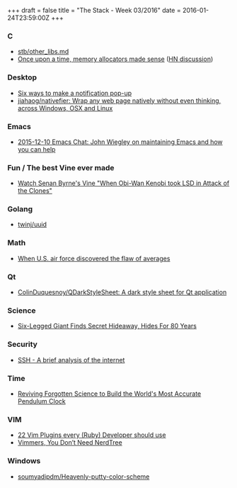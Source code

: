 +++
draft = false
title = "The Stack - Week 03/2016"
date = 2016-01-24T23:59:00Z
+++



### C

 - [stb/other_libs.md][Stbotherlibsmdatmasternothingsstb]
 - [Once upon a time, memory allocators made sense][Avoidreallocp0duetostandardsbreakagetarsnaplibcpercivacabe5fc] ([HN discussion][avoidreallochn])

[Stbotherlibsmdatmasternothingsstb]: https://github.com/nothings/stb/blob/master/docs/other_libs.md
[Avoidreallocp0duetostandardsbreakagetarsnaplibcpercivacabe5fc]: https://github.com/Tarsnap/libcperciva/commit/cabe5fca76f6c38f872ea4a5967458e6f3bfe054
[avoidreallochn]: https://news.ycombinator.com/item?id=10923479



### Desktop

 - [Six ways to make a notification pop-up][Ianstechblogsixwaystomakeanotificationpopup]
 - [jiahaog/nativefier: Wrap any web page natively without even thinking, across Windows, OSX and Linux][Jiahaognativefierwrapanywebpagenativelywithouteventhinkingacrosswindowsosxandlinux]

[Ianstechblogsixwaystomakeanotificationpopup]: http://cheesehead-techblog.blogspot.de/2009/02/five-ways-to-make-notification-pop-up.html
[Jiahaognativefierwrapanywebpagenativelywithouteventhinkingacrosswindowsosxandlinux]: https://github.com/jiahaog/nativefier



### Emacs

 - [2015-12-10 Emacs Chat: John Wiegley on maintaining Emacs and how you can help][20151210emacschatjohnwiegleyonmaintainingemacsandhowyoucanhelpsachachualivinganawesomelife]

[20151210emacschatjohnwiegleyonmaintainingemacsandhowyoucanhelpsachachualivinganawesomelife]: http://sachachua.com/blog/2015/12/2015-12-10-emacs-chat-john-wiegley-maintaining-emacs-can-help/



### Fun / The best Vine ever made

 - [Watch Senan Byrne's Vine "When Obi-Wan Kenobi took LSD in Attack of the Clones"][Watchsenanbyrnesvinewhenobiwankenobitooklsdinattackoftheclones]

[Watchsenanbyrnesvinewhenobiwankenobitooklsdinattackoftheclones]: https://vine.co/v/iOhptnF5VvD




### Golang

 - [twinj/uuid][Twinjuuid]

[Twinjuuid]: https://github.com/twinj/uuid



### Math

 - [When U.S. air force discovered the flaw of averages][Whenusairforcediscoveredtheflawofaveragestorontostar]

[Whenusairforcediscoveredtheflawofaveragestorontostar]: http://www.thestar.com/news/insight/2016/01/16/when-us-air-force-discovered-the-flaw-of-averages.html



### Qt

 - [ColinDuquesnoy/QDarkStyleSheet: A dark style sheet for Qt application][Colinduquesnoyqdarkstylesheetadarkstylesheetforqtapplication]

[Colinduquesnoyqdarkstylesheetadarkstylesheetforqtapplication]: https://github.com/ColinDuquesnoy/QDarkStyleSheet



### Science

 - [Six-Legged Giant Finds Secret Hideaway, Hides For 80 Years][Sixleggedgiantfindssecrethideawayhidesfor80yearskrulwichwondersnpr]

[Sixleggedgiantfindssecrethideawayhidesfor80yearskrulwichwondersnpr]: http://www.npr.org/sections/krulwich/2012/02/24/147367644/six-legged-giant-finds-secret-hideaway-hides-for-80-years



### Security

 - [SSH - A brief analysis of the internet][Sshabriefanalysisoftheinternet]

[Sshabriefanalysisoftheinternet]: https://blog.binaryedge.io/2015/11/10/ssh/



### Time

 - [Reviving Forgotten Science to Build the World's Most Accurate Pendulum Clock][Revivingforgottensciencetobuildtheworldsmostaccuratependulumclocktheatlantic]

[Revivingforgottensciencetobuildtheworldsmostaccuratependulumclocktheatlantic]: http://www.theatlantic.com/technology/archive/2016/01/pendulum-clock-john-harrison/424614/?single_page=true



### VIM

 - [22 Vim Plugins every (Ruby) Developer should use][22vimpluginseveryrubydevelopershoulduseneedcomputer]
 - [Vimmers, You Don’t Need NerdTree][Vimmersyoudontneednerdtreetheblogofmozhumedium]

[22vimpluginseveryrubydevelopershoulduseneedcomputer]: https://need.computer/2016/01/21/22-vim-plugins-every-ruby-developer-should-use.html
[Vimmersyoudontneednerdtreetheblogofmozhumedium]: https://blog.mozhu.info/vimmers-you-dont-need-nerdtree-18f627b561c3#.nryz8h44z



### Windows

 - [soumyadipdm/Heavenly-putty-color-scheme][Soumyadipdmheavenlyputtycolorscheme]

[Soumyadipdmheavenlyputtycolorscheme]: https://github.com/soumyadipdm/Heavenly-putty-color-scheme



